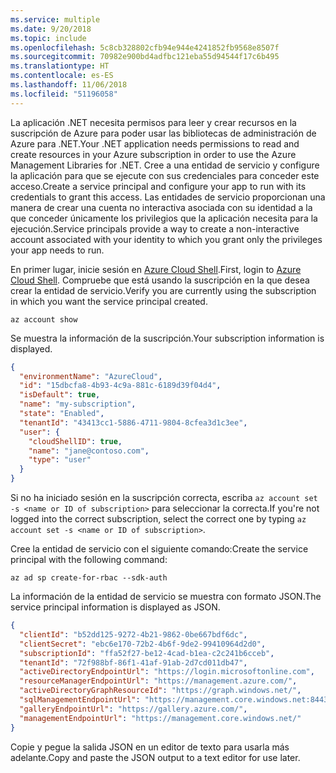 ```yaml
---
ms.service: multiple
ms.date: 9/20/2018
ms.topic: include
ms.openlocfilehash: 5c8cb328802cfb94e944e4241852fb9568e8507f
ms.sourcegitcommit: 70982e900bd4adfbc121eba55d94544f17c6b495
ms.translationtype: HT
ms.contentlocale: es-ES
ms.lasthandoff: 11/06/2018
ms.locfileid: "51196058"
---
```

<span data-ttu-id="41db1-101">La aplicación .NET necesita permisos para leer y crear recursos en la suscripción de Azure para poder usar las bibliotecas de administración de Azure para .NET.</span><span class="sxs-lookup"><span data-stu-id="41db1-101">Your .NET application needs permissions to read and create resources in your Azure subscription in order to use the Azure Management Libraries for .NET.</span></span> <span data-ttu-id="41db1-102">Cree a una entidad de servicio y configure la aplicación para que se ejecute con sus credenciales para conceder este acceso.</span><span class="sxs-lookup"><span data-stu-id="41db1-102">Create a service principal and configure your app to run with its credentials to grant this access.</span></span> <span data-ttu-id="41db1-103">Las entidades de servicio proporcionan una manera de crear una cuenta no interactiva asociada con su identidad a la que conceder únicamente los privilegios que la aplicación necesita para la ejecución.</span><span class="sxs-lookup"><span data-stu-id="41db1-103">Service principals provide a way to create a non-interactive account associated with your identity to which you grant only the privileges your app needs to run.</span></span>

<span data-ttu-id="41db1-104">En primer lugar, inicie sesión en [Azure Cloud Shell](https://shell.azure.com/bash).</span><span class="sxs-lookup"><span data-stu-id="41db1-104">First, login to [Azure Cloud Shell](https://shell.azure.com/bash).</span></span> <span data-ttu-id="41db1-105">Compruebe que está usando la suscripción en la que desea crear la entidad de servicio.</span><span class="sxs-lookup"><span data-stu-id="41db1-105">Verify you are currently using the subscription in which you want the service principal created.</span></span> 

```azurecli-interactive
az account show
```

<span data-ttu-id="41db1-106">Se muestra la información de la suscripción.</span><span class="sxs-lookup"><span data-stu-id="41db1-106">Your subscription information is displayed.</span></span>

```json
{
  "environmentName": "AzureCloud",
  "id": "15dbcfa8-4b93-4c9a-881c-6189d39f04d4",
  "isDefault": true,
  "name": "my-subscription",
  "state": "Enabled",
  "tenantId": "43413cc1-5886-4711-9804-8cfea3d1c3ee",
  "user": {
    "cloudShellID": true,
    "name": "jane@contoso.com",
    "type": "user"
  }
}
```

<span data-ttu-id="41db1-107">Si no ha iniciado sesión en la suscripción correcta, escriba `az account set -s <name or ID of subscription>` para seleccionar la correcta.</span><span class="sxs-lookup"><span data-stu-id="41db1-107">If you're not logged into the correct subscription, select the correct one by typing `az account set -s <name or ID of subscription>`.</span></span>

<span data-ttu-id="41db1-108">Cree la entidad de servicio con el siguiente comando:</span><span class="sxs-lookup"><span data-stu-id="41db1-108">Create the service principal with the following command:</span></span>

```azurecli-interactive
az ad sp create-for-rbac --sdk-auth
```

<span data-ttu-id="41db1-109">La información de la entidad de servicio se muestra con formato JSON.</span><span class="sxs-lookup"><span data-stu-id="41db1-109">The service principal information is displayed as JSON.</span></span>

```json
{
  "clientId": "b52dd125-9272-4b21-9862-0be667bdf6dc",
  "clientSecret": "ebc6e170-72b2-4b6f-9de2-99410964d2d0",
  "subscriptionId": "ffa52f27-be12-4cad-b1ea-c2c241b6cceb",
  "tenantId": "72f988bf-86f1-41af-91ab-2d7cd011db47",
  "activeDirectoryEndpointUrl": "https://login.microsoftonline.com",
  "resourceManagerEndpointUrl": "https://management.azure.com/",
  "activeDirectoryGraphResourceId": "https://graph.windows.net/",
  "sqlManagementEndpointUrl": "https://management.core.windows.net:8443/",
  "galleryEndpointUrl": "https://gallery.azure.com/",
  "managementEndpointUrl": "https://management.core.windows.net/"
}
```

<span data-ttu-id="41db1-110">Copie y pegue la salida JSON en un editor de texto para usarla más adelante.</span><span class="sxs-lookup"><span data-stu-id="41db1-110">Copy and paste the JSON output to a text editor for use later.</span></span>
